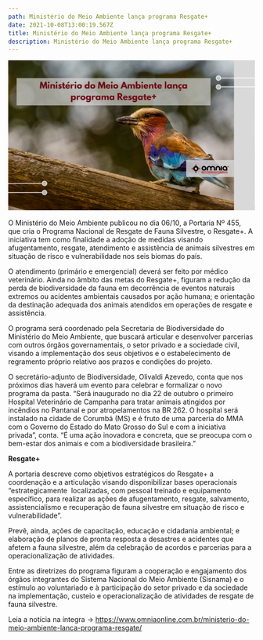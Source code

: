 ```yaml
---
path: Ministério do Meio Ambiente lança programa Resgate+
date: 2021-10-08T13:00:19.567Z
title: Ministério do Meio Ambiente lança programa Resgate+
description: Ministério do Meio Ambiente lança programa Resgate+
---
```

<!--StartFragment-->

![](../assets/site-2-33.png)

O Ministério do Meio Ambiente publicou no dia 06/10, a Portaria Nº 455, que cria o Programa Nacional de Resgate de Fauna Silvestre, o Resgate+. A iniciativa tem como finalidade a adoção de medidas visando afugentamento, resgate, atendimento e assistência de animais silvestres em situação de risco e vulnerabilidade nos seis biomas do país.

O atendimento (primário e emergencial) deverá ser feito por médico veterinário. Ainda no âmbito das metas do Resgate+, figuram a redução da perda de biodiversidade da fauna em decorrência de eventos naturais extremos ou acidentes ambientais causados por ação humana; e orientação da destinação adequada dos animais atendidos em operações de resgate e assistência.

O programa será coordenado pela Secretaria de Biodiversidade do Ministério do Meio Ambiente, que buscará articular e desenvolver parcerias com outros órgãos governamentais, o setor privado e a sociedade civil, visando a implementação dos seus objetivos e o estabelecimento de regramento próprio relativo aos prazos e condições do projeto.

O secretário-adjunto de Biodiversidade, Olivaldi Azevedo, conta que nos próximos dias haverá um evento para celebrar e formalizar o novo programa da pasta. “Será inaugurado no dia 22 de outubro o primeiro Hospital Veterinário de Campanha para tratar animais atingidos por incêndios no Pantanal e por atropelamentos na BR 262. O hospital será instalado na cidade de Corumbá (MS) e é fruto de uma parceria do MMA com o Governo do Estado do Mato Grosso do Sul e com a iniciativa privada”, conta. “É uma ação inovadora e concreta, que se preocupa com o bem-estar dos animais e com a biodiversidade brasileira.”

**Resgate+**

A portaria descreve como objetivos estratégicos do Resgate+ a coordenação e a articulação visando disponibilizar bases operacionais “estrategicamente  localizadas, com pessoal treinado e equipamento específico, para realizar as ações de afugentamento, resgate, salvamento, assistencialismo e recuperação de fauna silvestre em situação de risco e vulnerabilidade”.

Prevê, ainda, ações de capacitação, educação e cidadania ambiental; e elaboração de planos de pronta resposta a desastres e acidentes que afetem a fauna silvestre, além da celebração de acordos e parcerias para a operacionalização de atividades.

Entre as diretrizes do programa figuram a cooperação e engajamento dos órgãos integrantes do Sistema Nacional do Meio Ambiente (Sisnama) e o estímulo ao voluntariado e à participação do setor privado e da sociedade na implementação, custeio e operacionalização de atividades de resgate de fauna silvestre.

Leia a notícia na íntegra -> https://www.omniaonline.com.br/ministerio-do-meio-ambiente-lanca-programa-resgate/

<!--EndFragment-->